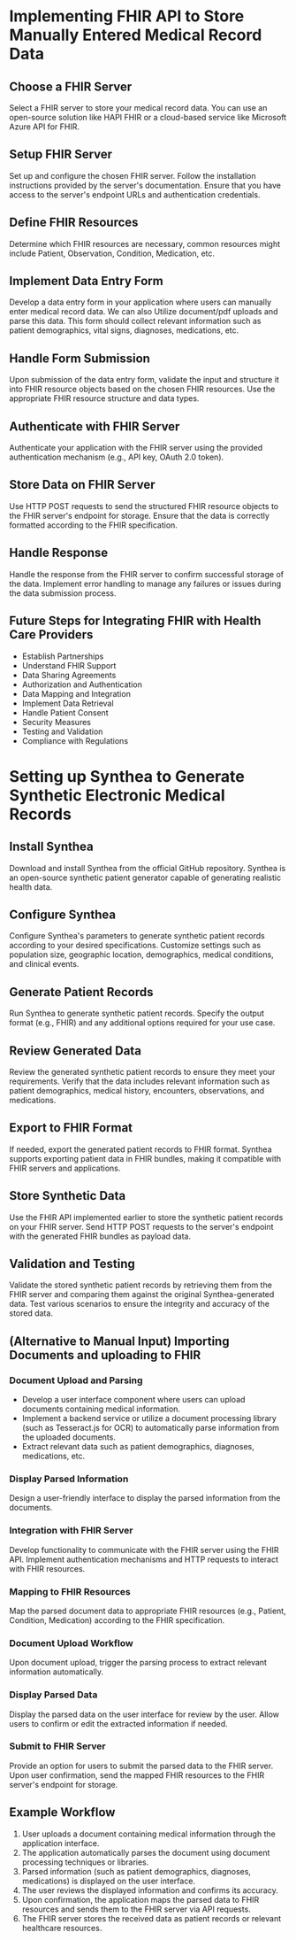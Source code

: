 # Implementing FHIR API to Store Manually Entered Medical Record Data

## Choose a FHIR Server
Select a FHIR server to store your medical record data. You can use an open-source solution like HAPI FHIR or a cloud-based service like Microsoft Azure API for FHIR.

## Setup FHIR Server
Set up and configure the chosen FHIR server. Follow the installation instructions provided by the server's documentation. Ensure that you have access to the server's endpoint URLs and authentication credentials.

## Define FHIR Resources
Determine which FHIR resources are necessary, common resources might include Patient, Observation, Condition, Medication, etc.

## Implement Data Entry Form
Develop a data entry form in your application where users can manually enter medical record data. We can also Utilize document/pdf uploads and parse this data. This form should collect relevant information such as patient demographics, vital signs, diagnoses, medications, etc.

## Handle Form Submission
Upon submission of the data entry form, validate the input and structure it into FHIR resource objects based on the chosen FHIR resources. Use the appropriate FHIR resource structure and data types.

## Authenticate with FHIR Server
Authenticate your application with the FHIR server using the provided authentication mechanism (e.g., API key, OAuth 2.0 token).

## Store Data on FHIR Server
Use HTTP POST requests to send the structured FHIR resource objects to the FHIR server's endpoint for storage. Ensure that the data is correctly formatted according to the FHIR specification.

## Handle Response
Handle the response from the FHIR server to confirm successful storage of the data. Implement error handling to manage any failures or issues during the data submission process.

## Future Steps for Integrating FHIR with Health Care Providers
- Establish Partnerships
- Understand FHIR Support
- Data Sharing Agreements
- Authorization and Authentication
- Data Mapping and Integration
- Implement Data Retrieval
- Handle Patient Consent
- Security Measures
- Testing and Validation
- Compliance with Regulations

# Setting up Synthea to Generate Synthetic Electronic Medical Records

## Install Synthea
Download and install Synthea from the official GitHub repository. Synthea is an open-source synthetic patient generator capable of generating realistic health data.

## Configure Synthea
Configure Synthea's parameters to generate synthetic patient records according to your desired specifications. Customize settings such as population size, geographic location, demographics, medical conditions, and clinical events.

## Generate Patient Records
Run Synthea to generate synthetic patient records. Specify the output format (e.g., FHIR) and any additional options required for your use case.

## Review Generated Data
Review the generated synthetic patient records to ensure they meet your requirements. Verify that the data includes relevant information such as patient demographics, medical history, encounters, observations, and medications.

## Export to FHIR Format
If needed, export the generated patient records to FHIR format. Synthea supports exporting patient data in FHIR bundles, making it compatible with FHIR servers and applications.

## Store Synthetic Data
Use the FHIR API implemented earlier to store the synthetic patient records on your FHIR server. Send HTTP POST requests to the server's endpoint with the generated FHIR bundles as payload data.

## Validation and Testing
Validate the stored synthetic patient records by retrieving them from the FHIR server and comparing them against the original Synthea-generated data. Test various scenarios to ensure the integrity and accuracy of the stored data.

## (Alternative to Manual Input) Importing Documents and uploading to FHIR
### Document Upload and Parsing
- Develop a user interface component where users can upload documents containing medical information.
- Implement a backend service or utilize a document processing library (such as Tesseract.js for OCR) to automatically parse information from the uploaded documents.
- Extract relevant data such as patient demographics, diagnoses, medications, etc.

### Display Parsed Information
Design a user-friendly interface to display the parsed information from the documents.

### Integration with FHIR Server
Develop functionality to communicate with the FHIR server using the FHIR API. Implement authentication mechanisms and HTTP requests to interact with FHIR resources.

### Mapping to FHIR Resources
Map the parsed document data to appropriate FHIR resources (e.g., Patient, Condition, Medication) according to the FHIR specification.

### Document Upload Workflow
Upon document upload, trigger the parsing process to extract relevant information automatically.

### Display Parsed Data
Display the parsed data on the user interface for review by the user. Allow users to confirm or edit the extracted information if needed.

### Submit to FHIR Server
Provide an option for users to submit the parsed data to the FHIR server. Upon user confirmation, send the mapped FHIR resources to the FHIR server's endpoint for storage.

## Example Workflow
1. User uploads a document containing medical information through the application interface.
2. The application automatically parses the document using document processing techniques or libraries.
3. Parsed information (such as patient demographics, diagnoses, medications) is displayed on the user interface.
4. The user reviews the displayed information and confirms its accuracy.
5. Upon confirmation, the application maps the parsed data to FHIR resources and sends them to the FHIR server via API requests.
6. The FHIR server stores the received data as patient records or relevant healthcare resources.
